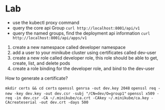 # Lab 

- use the kubectl proxy command 
- query the core api Group
    ``` curl http://localhost:8001/api/v1 ```
- query the named groups, find the deployment api information
    ``` curl http://localhost:8001/api/apps/v1 ```


1. create a new namespace called developer namespace
2. add a user to your minikube cluster using certificates called dev-user
3. create a new role called developer role, this role should be able to get, create, list, and delete pods
4. create a role binding for the developer role, and bind to the dev-user


How to generate a certificate?

 ``` mkdir certs && cd certs ```
 ``` openssl genrsa -out dev.key 2048 ``` 
 ``` openssl req -new -key dev.key -out dev.csr -subj "/CN=dev/O=group1" ```
 ``` openssl x509 -req -in dev.csr -CA ~/.minikube/ca.crt -CAkey ~/.minikube/ca.key -CAcreateserial -out dev.crt -days 500 ```
 